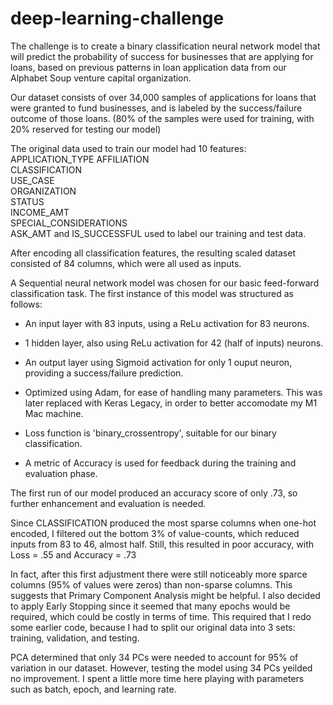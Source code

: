 # deep-learning-challenge

The challenge is to create a binary classification neural network model that will predict the probability  of success for businesses that are applying for loans, based on previous patterns in loan application data from our Alphabet Soup venture capital organization. 

Our dataset consists of over 34,000 samples of applications for loans that were granted to fund businesses, and is labeled by the success/failure outcome of those loans. (80% of the samples were used for training, with 20% reserved for testing our model)

The original data used to train our model had 10 features:
    APPLICATION_TYPE
    AFFILIATION   
    CLASSIFICATION      
    USE_CASE               
    ORGANIZATION     
    STATUS         
    INCOME_AMT      
    SPECIAL_CONSIDERATIONS   
    ASK_AMT 
    and 
    IS_SUCCESSFUL used to label our training and test data.    

After encoding all classification features, the resulting scaled dataset consisted of 84 columns, which were all used as inputs. 

A Sequential neural network model was chosen for our basic feed-forward classification task. The first instance of this model was structured as follows:

- An input layer with 83 inputs, using a ReLu activation for 83 neurons. 
- 1 hidden layer, also using ReLu activation for 42 (half of inputs) neurons. 
- An output layer using Sigmoid activation for only 1 ouput neuron, providing a success/failure prediction.

- Optimized using Adam, for ease of handling many parameters. This was later replaced with Keras Legacy, in order to better accomodate my M1 Mac machine. 
- Loss function is 'binary_crossentropy', suitable for our binary classification. 
- A metric of Accuracy is used for feedback during the training and evaluation phase. 


The first run of our model produced an accuracy score of only .73, so further enhancement and evaluation is needed. 

Since CLASSIFICATION produced the most sparse columns when one-hot encoded, I filtered out the bottom 3% of value-counts, which reduced inputs from 83 to 46, almost half. Still, this resulted in poor accuracy, with Loss = .55 and Accuracy = .73

In fact, after this first adjustment there were still noticeably more sparce columns (95% of values were zeros) than non-sparse columns. This suggests that Primary Component Analysis might be helpful. I also decided to apply Early Stopping since it seemed that many epochs would be required, which could be costly in terms of time. This required that I redo some earlier code, because I had to split our original data into 3 sets: training, validation, and testing. 

PCA determined that only 34 PCs were needed to account for 95% of variation in our dataset. However, testing the model using 34 PCs yeilded no improvement. I spent a little more time here playing with parameters such as batch, epoch, and learning rate. 




